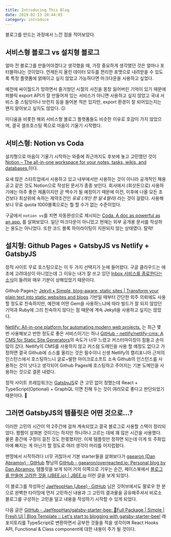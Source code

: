 ```yaml
---
title: Introducing This Blog
date: 2019-02-13 20:44:03
category: introduce
---
```


블로그를 만드는 과정에서 느낀 점을 적어보았다.

## 서비스형 블로그 vs 설치형 블로그

얼마 전 블로그를 만들어야겠다고 생각했을 때, 가장 중요하게 생각했던 것은 얼마나 포터블하냐는 것이었다. 언제든지 올린 데이터 모두를 편리한 포맷으로 내려받을 수 있도록 특정 플랫폼에 얽매이고 싶지 않았고 가능하다면 마크다운을 사용하고 싶었다.

예전에 싸이월드가 망하면서 즐거웠던 시절의 사진을 몽창 잃어버린 기억이 있기 때문에 퍼블릭 export API가 잘 만들어져 있는 서비스가 아니면 사용하고 싶지 않았고 국내 서비스 중 스팀잇이나 브런치 등을 들어본 적은 있지만, export 환경이 잘 되어있는지는 왠지 알아보고 싶지도 않았다. :confounded:

미디움을 비롯한 해외 서비스형 블로그 플랫폼들도 비슷한 이유로 호감이 가지 않았으며, 결국 셀프호스팅 쪽으로 마음이 기울기 시작했다.

## 서비스형: Notion vs Coda

설치형으로 마음이 기울기 시작하는 와중에 최근까지도 후보에 놓고 고민했던 것이 [Notion – The all-in-one workspace for your notes, tasks, wikis, and databases.](https://www.notion.so/)이다.

요새 많은 스타트업에서 사용하고 있고 내부에서만 사용하는 것이 아니라 공개적인 채용 공고 같은 것도 Notion으로 작성된 문서가 종종 보인다. 회사에서 (회삿돈으로) 사용하기에는 아주 좋은 제품이지만 곧 백수가 될 예정이기 때문에 이전, 이후에 나올 모든 조건보다 최상위에 속하는 제약조건인 *유료 (개인 한 달 4딸라)* 라는 것이 걸렸다. 사용해보니 무료 quota 1000블록으로는 뭘 할 수가 없는 수준이었다.

구글에서 `notion vs`를 치면 자동완성으로 제시되는 [Coda. A doc as powerful as an app.](https://coda.io/welcome) 를 살펴보았다. 일단 마크다운이 아니었고 현재는 외부 공개용 문서를 작성하는 용도는 아니었다. 또한 코드 블록 하이라이팅이 지원되지 않는 상태였다. 탈락!

## 설치형: Github Pages + GatsbyJS vs Netlify + GatsbyJS

정적 사이트 무료 호스팅으로는 이 두 가지 선택지가 눈에 들어왔다. 구글 클라우드는 애초에 고려대상이 아니었는데 그 이유는 내가 잘 쓰고 있던 [Inbox 서비스를 종료한다는 소식](https://www.blog.google/products/gmail/inbox-signing-find-your-favorite-features-new-gmail/)이 들려와 매우 기분이 상해있었기 때문이다.

Github Pages는 [Jekyll • Simple, blog-aware, static sites \| Transform your plain text into static websites and blogs](https://jekyllrb.com/) 기반일 때부터 간단한 외주 의뢰에도 사용할 정도로 친숙하지만, 예전에 어떤 Gem을 사용하느냐에 따라 빌드가 잘 되지 않았던 기억과 Ruby에 그리 친숙하지 않다는 점 때문에 계속 Jekyll을 사용하고 싶지는 않았다.

[Netlify: All-in-one platform for automating modern web projects.](https://www.netlify.com/) 는 최근 몇 번 사용해보고 반한 정도로 좋은 서비스이기는 하나 [GitHub - netlify/netlify-cms: A CMS for Static Site Generators](https://github.com/netlify/netlify-cms)의 속도가 너무 느렸고 커스터마이징이 힘들고 손이 많이 갔다. Netlify의 CMS를 사용하지 않고 커스텀 도메인을 사용 할 예정도 없다고 가정하면 결국 Github에 소스를 올리는 것은 필수이니 신생 Netlify의 캘리포니아 근처의 인스턴스에서 호스팅하느니 글로~발한 마이크로소프트 소속 Github의 인스턴스를 사용하는 것이 낫다고 생각되어 Github Pages에 호스팅하고 주어지는 기본 도메인을 사용하는 것으로 결론 내렸다.

정적 사이트 프레임워크는 [GatsbyJS](https://www.gatsbyjs.org/)로 큰 고민 없이 정했는데 React + TypeScript(Optional) + GraphQL 이면 친해 두는 것이 여러모로 좋다고 판단되었기 때문이다. :lying_face:

## 그러면 GatsbyJS의 템플릿은 어떤 것으로...?

이러한 고민의 시간이 약 2주간에 걸쳐 계속되었고 결국 블로그로 사용할 스택이 정리되었다. 짬짬이 살펴본 것이기는 하지만 하나하나 고르는 데에 꽤 많은 시간을 사용했다. 물론 중간에 구정이 걸친 것도 한몫했지만. 이제 템플릿만 정하면 되는데 이게 또 주화입마에 빠지는 게 아닌가 할 정도로 여러 생각이 머리를 어지럽혔다.

맨땅에서 시작하려다 너무 귀찮아서 기본 starter들을 살펴보다가 [gaearon (Dan Abramov) · GitHub](https://github.com/gaearon) 형님의 [GitHub - gaearon/overreacted.io: Personal blog by Dan Abramov.](https://github.com/gaearon/overreacted.io) 템플릿을 보게 되어 거의 이쪽으로 기우는 순간, 페이스북에서 [블로그를 만들며 고려한 것들 (JBEE.io) \| JBEE.io](https://jbee.io/etc/intro-new-blog/?fbclid=IwAR3qvrdZanRBjD9WjU6R1oUiWTyEfMXUuaQSzI7z-uWsN0JjQ8r10ekLCUA) 이런 글을 보게 되었다.

이 블로그를 작성하신 [JaeYeopHan (Jbee) · GitHub](https://github.com/JaeYeopHan) 님은 깃허브에서도 팔로우 한 분으로 완벽한 타이밍에 먼저 고민하신 내용과 그 고민의 결과물을 공유해주셔서 비로소 블로그를 구성하는 고민을 덜고 내용을 작성하기 시작할 수 있게 되었다.

다음 글은 [GitHub - JaeYeopHan/gatsby-starter-bee: 🐝Full Package \| Simple | Fresh UI | Blog Template :: Let's start to blogging with gatsby-starter-bee!](https://github.com/JaeYeopHan/gatsby-starter-bee) 레포지토리를 TypeScript로 변환하면서 공부한 것들을 적을 생각이며 React Hooks API, Functional & Class component에 대한 내용이 주가 될 것이다.
